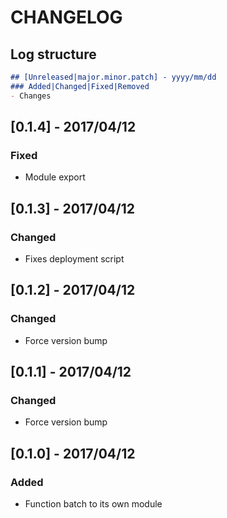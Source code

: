 # CHANGELOG

## Log structure

```md
## [Unreleased|major.minor.patch] - yyyy/mm/dd
### Added|Changed|Fixed|Removed
- Changes
```

## [0.1.4] - 2017/04/12

### Fixed

- Module export

## [0.1.3] - 2017/04/12

### Changed

- Fixes deployment script

## [0.1.2] - 2017/04/12

### Changed

- Force version bump

## [0.1.1] - 2017/04/12

### Changed

- Force version bump

## [0.1.0] - 2017/04/12

### Added

- Function batch to its own module
